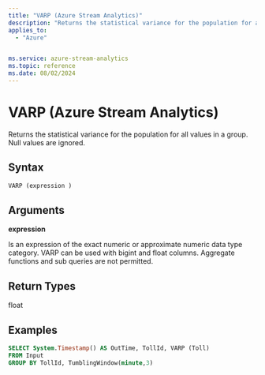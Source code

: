 ```yaml
---
title: "VARP (Azure Stream Analytics)"
description: "Returns the statistical variance for the population for all values in a group. Null values are ignored.  "
applies_to: 
  - "Azure"


ms.service: azure-stream-analytics
ms.topic: reference
ms.date: 08/02/2024
---
```

# VARP (Azure Stream Analytics)
  Returns the statistical variance for the population for all values in a group. Null values are ignored.  
  
 ## Syntax  
  
```SQL   
VARP (expression )  
```  
  
## Arguments  
 **expression**  
  
 Is an expression of the exact numeric or approximate numeric data type category. VARP can be used with bigint and float columns. Aggregate functions and sub queries are not permitted.  
  
## Return Types  
 float  
  
## Examples  
  
```SQL  
SELECT System.Timestamp() AS OutTime, TollId, VARP (Toll)   
FROM Input  
GROUP BY TollId, TumblingWindow(minute,3)  
  
```  
  
  
